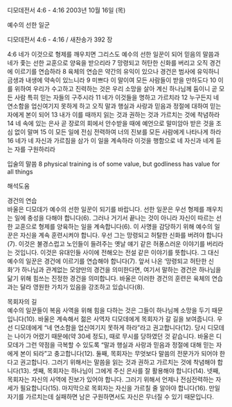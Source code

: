 디모데전서 4:6 - 4:16 
2003년 10월 16일 (목)

예수의 선한 일군



디모데전서 4:6 - 4:16 / 새찬송가 392 장


4:6 네가 이것으로 형제를 깨우치면 그리스도 예수의 선한 일꾼이 되어 믿음의 말씀과 네가 좇는 선한 교훈으로 양육을 받으리라
7 망령되고 허탄한 신화를 버리고 오직 경건에 이르기를 연습하라
8 육체의 연습은 약간의 유익이 있으나 경건은 범사에 유익하니 금생과 내생에 약속이 있느니라
9 미쁘다 이 말이여 모든 사람들이 받을 만하도다
10 이를 위하여 우리가 수고하고 진력하는 것은 우리 소망을 살아 계신 하나님께 둠이니 곧 모든 사람 특히 믿는 자들의 구주시라
11 네가 이것들을 명하고 가르치라
12 누구든지 네 연소함을 업신여기지 못하게 하고 오직 말과 행실과 사랑과 믿음과 정절에 대하여 믿는 자에게 본이 되어
13 내가 이를 때까지 읽는 것과 권하는 것과 가르치는 것에 착념하라
14 네 속에 있는 은사 곧 장로의 회에서 안수받을 때에 예언으로 말미암아 받은 것을 조심 없이 말며
15 이 모든 일에 전심 전력하여 너의 진보를 모든 사람에게 나타나게 하라
16 네가 네 자신과 가르침을 삼가 이 일을 계속하라 이것을 행함으로 네 자신과 네게 듣는 자를 구원하리라

입술의 말씀
8 physical training is of some value, but godliness has value for all things

해석도움





경건의 연습  
바울은 디모데가 예수의 선한 일꾼이 되기를 바랍니다. 선한 일꾼은 우선 형제를 깨우치는 일에 충성을 다해야 합니다(6). 그러나 거기서 끝나는 것이 아니라 자신이 따르는 선한 교훈으로 형제를 양육하는 일을 계속합니다(6). 이 사명을 감당하기 위해 예수의 일꾼은 자신을 계속 훈련시켜야 합니다. 우선 그는 망령되고 허탈한 신화를 버려야 합니다(7). 이것은 불경스럽고 노인들이 들려주는 옛날 얘기 같은 허풍스러운 이야기를 버리라는 것입니다. 이것은 유대인들 사이에 전해오는 전설 같은 이야기를 뜻합니다. 그 대신 예수의 일꾼은 경건에 이르기를 연습해야 합니다(7). 앞서 나온 ‘망령되고 허탄한 신화’가 하나님과 관계없는 모양만의 경건을 의미한다면, 여기서 말하는 경건은 하나님을 닮기 위해 힘쓰는 진정한 경건을 의미합니다. 바울은 이러한 경건의 훈련은 육체의 연습과는 달라 영원한 가치가 있음을 강조하고 있습니다(8).

목회자의 길  
예수의 일꾼들이 복음 사역을 위해 힘을 다하는 것은 그들이 하나님께 소망을 두기 때문입니다(10). 바울은 계속해서 젊은 사역자 디모데에게 목회자가 갈 길을 보여줍니다. 우선 디모데에게 “네 연소함을 업신여기지 못하게 하라”라고 권고합니다(12). 당시 디모데는 나이가 어렸기 때문에(약 30세 정도), 때로 무시를 당하였던 것 같습니다. 바울은 디모데가 그런 약점을 극복할 수 있도록 “말과 행실과 사랑과 믿음과 정절에 대해 믿는 자에게 본이 되라”고 충고합니다(12). 둘째, 목회자는 무엇보다 말씀의 전문가가 되어야 한다고 권고합니다. 그러기 위해서는 말씀을 읽는 것과 권하고 가르치는 것에 착념해야 합니다(13). 셋째, 목회자는 하나님이 그에게 주신 은사를 잘 활용해야 합니다(14). 넷째, 목회자는 자신의 사역에 진보가 있어야 합니다. 그러기 위해서 언제나 전심전력하는 자세가 필요합니다(15). 마지막으로 목회자는 자신을 가르칠 줄 알아야 합니다(16). 만일 자기를 가르치는데 실패하면 남은 구원하면서도 자신은 무너질 수 있기 때문입니다.